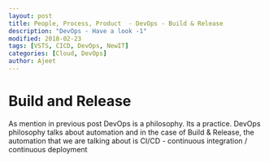 ```yaml
---
layout: post
title: People, Process, Product  - DevOps - Build & Release
description: "DevOps - Have a look -1"
modified: 2018-02-23
tags: [VSTS, CICD, DevOps, NewIT]
categories: [Cloud, DevOps]
author: Ajeet
---
```


# Build and Release

As mention in previous post DevOps is a philosophy. Its a  practice. 
DevOps philosophy talks about automation and in the case of Build & Release, the automation that we are talking about is CI/CD - continuous integration / continuous deployment
<!--more--
>
## Continuous Integration (CI):
Is the practice used by development teams to automate the merging and testing of code. Implementing CI helps to catch bugs early in the development cycle, which makes them less expensive to fix. Automated tests execute as part of the CI process to ensure quality. Artifacts are produced from CI systems and fed to release pipelines to drive frequent deployments. 

Continuous integration puts a great emphasis on testing automation to check that the application is not broken whenever new commits are integrated into the main branch.


## Continuous Delivery (CD):
Is a process by which code is built, tested, and deployed to one or more test and production environments. Deploying and testing in multiple environments drives quality. CI systems produce the deployable artifacts including infrastructure and apps. Automated release pipelines consume these artifacts to release new versions and fixes to existing systems. Monitoring and alerting systems run continually to drive visibility into the entire CD process. 

Continuous delivery, help to decide the release frequency (daily, weekly, fortnightly, or whatever suits your business requirements). However, if you truly want to get the benefits agility using continuous delivery, we should deploy to production as early as possible to make sure that we release small batches, that are easy to troubleshoot in case of a problem.

## Continuous deployment:
Continuous deployment goes one step further than continuous delivery. With this practice, every change that passes all stages of your production pipeline is released to your customers. There's no human intervention, and only a failed test will prevent a new change to be deployed to production.

Continuous deployment is an excellent way to accelerate the feedback loop with your customers and take pressure off the team as there isn't a **Release Day** anymore. Developers can focus on building software, and they see their work go live minutes after they've finished working on it.

## Cost v/s Gain:

### Continuous Integration

*   Your team will need to write automated tests for each new feature, improvement or bug fix. Less bugs get shipped to production as regressions are captured early by the automated tests.

* You need a continuous integration server that can monitor the main repository and run the tests automatically for every new commits pushed. Building the release is easy as all integration issues have been solved early.

* Developers need to merge their changes as often as possible, at least once a day. Less context switching as developers are alerted as soon as they break the build and can work on fixing it before they move to another task.

* Testing costs are reduced drastically – your CI server can run hundreds of tests in the matter of seconds.

* Your QA team spend less time testing and can focus on significant improvements to the quality culture.

### Continuous delivery

	
* You need a strong foundation in continuous integration and your test suite needs to cover enough of your codebase. The complexity of deploying software has been taken away. Your team doesn't have to spend days preparing for a release anymore.

* Deployments need to be automated. The trigger is still manual but once a deployment is started there shouldn't be a need for human intervention. You can release more often, thus accelerating the feedback loop with your customers.

* Your team will most likely need to embrace feature flags so that incomplete features do not affect customers in production. There is much less pressure on decisions for small changes, hence encouraging iterating faster.

### Continuous deployment

*   Your testing culture needs to be at its best. The quality of your test suite will determine the quality of your releases.

*  Your documentation process will need to keep up with the pace of deployments.

*   Feature flags become an inherent part of the process of releasing significant changes to make sure you can coordinate with other departments (Support, Marketing, PR...).

*   You can develop faster as there's no need to pause development for releases. Deployments pipelines are triggered automatically for every change.

*   Releases are less risky and easier to fix in case of problem as you deploy small batches of changes.

*   Customers see a continuous stream of improvements, and quality increases every day, instead of every month, quarter or year.